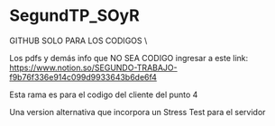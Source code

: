 # SegundTP_SOyR

GITHUB SOLO PARA LOS CODIGOS \\

Los pdfs y demás info que NO SEA CODIGO ingresar a este link: https://www.notion.so/SEGUNDO-TRABAJO-f9b76f336e914c099d9933643b6de6f4

Esta rama es para el codigo del cliente del punto 4

Una version alternativa que incorpora un Stress Test para el servidor
